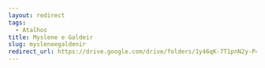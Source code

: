 ```yaml
---
layout: redirect
tags:
  - Atalhos
title: Myslene e Galdeir
slug: mysleneegaldenir
redirect_url: https://drive.google.com/drive/folders/1y46qK-7T1pnN2y-P4fwZjHXEYKUABq7F?usp=drive_link
---
```

